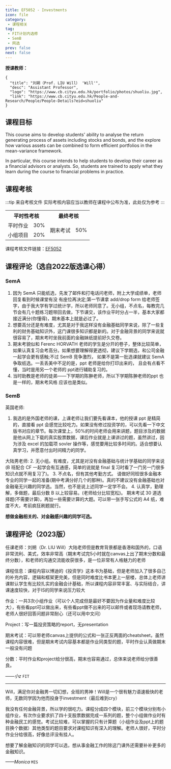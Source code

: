 ```yaml
---
title: EF5052 - Investments
icon: file
category:
 - 课程相关
tag:
 - FIT计划内选修
 - SemB
 - 网选
prev: false
next: false
---
```


**授课教师：**

```card
{
  "title": "刘朔（Prof. LIU Will） 'Will'",
  "desc": "Assistant Professor",
  "logo": "https://www.cb.cityu.edu.hk/portfolio/photos/shuoliu.jpg",
  "link": "https://www.cb.cityu.edu.hk/People-and-Research/People/People-Details?eid=shuoliu"
}
```

<!-- more -->

## 课程目标

This course aims to develop students' ability to analyse the return generating process of assets including stocks and bonds, and the explore how various assets can be combined to form efficient portfolios in the mean-variance framework.

In particular, this course intends to help students to develop their career as a financial advisors or analysts. So, students are trained to apply what they learn during the course to financial problems in practice.

## 课程考核

:::tip 来自考核文件
实际考核内容应当以教师在课程中公布为准，此处仅为参考
:::

<table>
    <tr>
        <th colspan=2>
            平时性考核
        </th>
        <th colspan=2>
            最终考核
        </th>
    </tr>
    <tr>
        <td>
            平时作业
        </td>
        <td>
            30%
        </td>
        <td rowspan=2>
            期末考试
        </td>
        <td rowspan=2>
            50%
        </td>
    </tr>
    <tr>
        <td>
            小组项目
        </td>
        <td>
            20%
        </td>
    </tr>
</table>

课程考核文件链接：[EF5052](https://www.cityu.edu.hk/catalogue/pg/202324/course/EF5052.pdf)

## 课程评论（选自2022版选课心得）

### SemA

1. 因为 SemA 只能纸选，先发了邮件和打电话问老师，附上大学成绩单，老师回复看到时候课堂有没 有座位再决定;第一节课拿 add/drop form 给老师签字，由于我大学有学过统计学，所以老师同意了。无小组，不点名，每教完几节会有几十题练习题带回去做，下节课交，该作业平时分占一半，基本大家都接近满分(你懂得)，期末基本上就是必过了。
2. 想要高分还是有难度，尤其是对于我这样没有金融基础同学来说，除了一些复利的财务基础知识外，这门课很多知识都是新的。对于金融背景的同学来说就很容易了，期末考时坐我前面的金融妹纸提前好久交卷。
3. 期末考貌似和 Ferenc HORVATH 老师的学生是分开的卷子，整体比较简单，如果认真复习会考高分。如果想要理解得更透彻，建议下学期选，和公司金融一起学会更有感触;不过 SemB 竞争激烈， 如果不是第一批选课就建议 SemA 争取纸选。一丢丢美中不足的是，ppt 老师是给你打印出来的， 且会有点看不懂，当时是用另一个老师的 ppt进行辅助复习的。
4. 当时助教是老师的徒弟——下学期的陈翀老师，所以下学期陈翀老师的ppt 也是一样的，期末考风格 应该也是类似。

### SemB

英国老师:

1. 我选的是外国老师的课，上课老师让我们要先看课本，他的授课 ppt 是精简的，直接看 ppt 会感觉比较吃力。如果没有修过投资学的，可以先看一下中文版书对应的章节。每次课堂上，50%的时间老师会用来讲题，题目涉及的数据是他从网上下载的真实股票数据，课后作业就是上课讲过的题，虽然讲过，因为涉及 excel 的加载项 sovler 操作等，感觉要用比较多时间的。适合想要认真学习，并愿意付出时间精力的同学。

大陆男老师:
2. 无小组。有难度，尤其是对没有金融基础与统计学基础的同学来说(B 班配合 CF 一起学会有互通感，简单的说就是 final 复习时看了一门另一门很多知识点就不用复习了)。
3. 不点名，但有其他考勤方式。 请做好同班很多金融本专业的同学一起的准备(期中考满分好几个的那种)。真的不建议没有金融基础也对金融毫无兴趣的同学选。当然，也不是说上述同学一定学不会。
4. 认真学，勤理解，多做题，最后分数 B 以上较容易。(老师给分比较宽松)。 期末考试 30 道选择题(不需要计算)，再加一些需要计算的大题。可以带一张手写公式的 A4 纸，难度不大，考前疯狂刷题就行。

**想做金融相关的、对金融感兴趣的同学可选。**

## 课程评论（2023版）

任课老师：刘朔（Dr. LIU Will）大陆老师但是教育背景都是香港和国外的，口语非常流利、美式，效率非常高（期末考试完5小时就在canvas上出了期末分数和最终分数），和老师的沟通交流能收获很多，是一位非常有人格魅力的老师

课程信息：课程内容以博迪的《投资学》这本书为基础，但是老师加入了很多自己的补充内容，逻辑和框架更完美，但是同时难度比书本更上一层楼，总体上老师讲课默认学生有比较扎实的金融会计基础，所以课程内容非常丰富、与实际结合，讲课速度较快，对于IS的同学来说压力较大

作业：一共3次小组作业（可以个人完成但是最好不要因为作业量和难度比较大），有些看ppt可以做出来，有些看ppt做不出来的可以邮件或者现场请教老师，老师人很好回答问题非常耐心（还可以用中文问）

Project：写一篇投资策略的report，无presentation

期末考试：可以带老师canvas上提供的公式和一张正反两面的cheatsheet，虽然课程内容很难，但是期末考试内容基本都是作业同类型的题，平时作业认真做期末一般没有问题

分数：平时作业和project给分很高，期末也容易通过，总体来说老师给分很善良。

_——小z_ `FIT`

---

Will，满足你对金融男一切幻想，全班的男神！Will是一个很有魅力语速极快的老师，无数同学因为他而投身于investment（最后难到cry）

我没有任何金融背景，所以学的很吃力。课程分成四个模块，前三个模块分别有小组作业，有次作业要求扒了四十支股票数据完成一系列的题，整个小组做作业时有种金融民工的感觉。考试比较难，可以掌握的只有计算题（小组作业及ppt上的题目换个数据）其他类型的题目要求对课程知识有深入的理解。老师人很好，平时分作业分给很高，好像总评没有挂人。

想要了解金融知识的同学可以选，想从事金融工作的除这门课外还需要补补更多的金融知识。

_——Monica_ `MIS`
